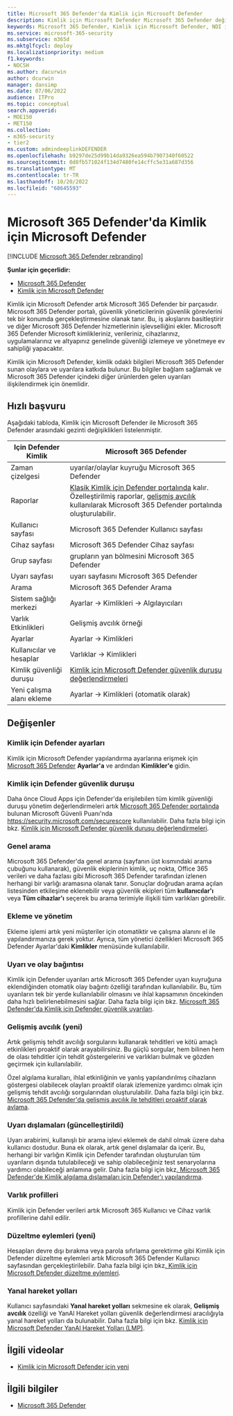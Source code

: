 ```yaml
---
title: Microsoft 365 Defender'da Kimlik için Microsoft Defender
description: Kimlik için Microsoft Defender Microsoft 365 Defender değişiklikleri hakkında bilgi edinin
keywords: Microsoft 365 Defender, Kimlik için Microsoft Defender, NDI ile çalışmaya başlama
ms.service: microsoft-365-security
ms.subservice: m365d
ms.mktglfcycl: deploy
ms.localizationpriority: medium
f1.keywords:
- NOCSH
ms.author: dacurwin
author: dcurwin
manager: dansimp
ms.date: 07/06/2022
audience: ITPro
ms.topic: conceptual
search.appverid:
- MOE150
- MET150
ms.collection:
- m365-security
- tier2
ms.custom: admindeeplinkDEFENDER
ms.openlocfilehash: b9297de25d99b14da9326ea594b7907340f60522
ms.sourcegitcommit: 0d8fb571024f134d7480fe14cffc5e31a687d356
ms.translationtype: MT
ms.contentlocale: tr-TR
ms.lasthandoff: 10/20/2022
ms.locfileid: "68645593"
---
```

# <a name="microsoft-defender-for-identity-in-microsoft-365-defender"></a>Microsoft 365 Defender'da Kimlik için Microsoft Defender

[!INCLUDE [Microsoft 365 Defender rebranding](../includes/microsoft-defender.md)]

**Şunlar için geçerlidir:**

- [Microsoft 365 Defender](microsoft-365-defender.md)
- [Kimlik için Microsoft Defender](/defender-for-identity/)

Kimlik için Microsoft Defender artık Microsoft 365 Defender bir parçasıdır. Microsoft 365 Defender portalı, güvenlik yöneticilerinin güvenlik görevlerini tek bir konumda gerçekleştirmesine olanak tanır. Bu, iş akışlarını basitleştirir ve diğer Microsoft 365 Defender hizmetlerinin işlevselliğini ekler. Microsoft 365 Defender Microsoft kimlikleriniz, verileriniz, cihazlarınız, uygulamalarınız ve altyapınız genelinde güvenliği izlemeye ve yönetmeye ev sahipliği yapacaktır.

Kimlik için Microsoft Defender, kimlik odaklı bilgileri Microsoft 365 Defender sunan olaylara ve uyarılara katkıda bulunur. Bu bilgiler bağlam sağlamak ve Microsoft 365 Defender içindeki diğer ürünlerden gelen uyarıları ilişkilendirmek için önemlidir.

## <a name="quick-reference"></a>Hızlı başvuru

Aşağıdaki tabloda, Kimlik için Microsoft Defender ile Microsoft 365 Defender arasındaki gezinti değişiklikleri listelenmiştir.

| **Için Defender** Kimlik  | **Microsoft 365 Defender**                                   |
| -------------------------- | ------------------------------------------------------------ |
| Zaman çizelgesi                   | uyarılar/olaylar kuyruğu Microsoft 365 Defender                |
| Raporlar                    | [Klasik Kimlik için Defender portalında](/defender-for-identity/classic-workspace-portal) kalır. <br> Özelleştirilmiş raporlar, [gelişmiş avcılık](#advanced-hunting-new) kullanılarak Microsoft 365 Defender portalında oluşturulabilir.               |
| Kullanıcı sayfası                  | Microsoft 365 Defender Kullanıcı sayfası                             |
| Cihaz sayfası                | Microsoft 365 Defender Cihaz sayfası                           |
| Grup sayfası                 | grupların yan bölmesini Microsoft 365 Defender                      |
| Uyarı sayfası                 | uyarı sayfasını Microsoft 365 Defender                            |
| Arama                     | Microsoft 365 Defender Arama                                |
| Sistem sağlığı merkezi              | Ayarlar -> Kimlikleri -> Algılayıcıları                            |
| Varlık Etkinlikleri          | Gelişmiş avcılık örneği                                             |
| Ayarlar                   | Ayarlar -> Kimlikleri                                       |
| Kullanıcılar ve hesaplar         | Varlıklar -> Kimlikleri                                         |
| Kimlik güvenliği duruşu  | [Kimlik için Microsoft Defender güvenlik duruşu değerlendirmeleri](/defender-for-identity/security-assessment) |
| Yeni çalışma alanı ekleme | Ayarlar -> Kimlikleri (otomatik olarak)                       |

## <a name="whats-changed"></a>Değişenler

### <a name="defender-for-identity-settings"></a>Kimlik için Defender ayarları

Kimlik için Microsoft Defender yapılandırma ayarlarına erişmek için [Microsoft 365 Defender](https://security.microsoft.com) **Ayarlar'a** ve ardından **Kimlikler'e** gidin.

### <a name="defender-for-identity-security-posture"></a>Kimlik için Defender güvenlik duruşu

Daha önce Cloud Apps için Defender'da erişilebilen tüm kimlik güvenliği duruşu yönetim değerlendirmeleri artık [Microsoft 365 Defender portalında](https://security.microsoft.com) bulunan Microsoft Güvenli Puanı'nda <https://security.microsoft.com/securescore> kullanılabilir. Daha fazla bilgi için bkz. [Kimlik için Microsoft Defender güvenlik duruşu değerlendirmeleri](/defender-for-identity/security-assessment).

### <a name="global-search"></a>Genel arama

Microsoft 365 Defender'da genel arama (sayfanın üst kısmındaki arama çubuğunu kullanarak), güvenlik ekiplerinin kimlik, uç nokta, Office 365 verileri ve daha fazlası gibi Microsoft 365 Defender tarafından izlenen herhangi bir varlığı aramasına olanak tanır. Sonuçlar doğrudan arama açılan listesinden etkileşime eklenebilir veya güvenlik ekipleri tüm **kullanıcılar'ı** veya **Tüm cihazlar'ı**  seçerek bu arama terimiyle ilişkili tüm varlıkları görebilir.

### <a name="onboarding-and-administration"></a>Ekleme ve yönetim

Ekleme işlemi artık yeni müşteriler için otomatiktir ve çalışma alanını el ile yapılandırmanıza gerek yoktur. Ayrıca, tüm yönetici özellikleri Microsoft 365 Defender Ayarlar'daki **Kimlikler** menüsünde kullanılabilir.

### <a name="alerting-and-incident-correlation"></a>Uyarı ve olay bağıntısı

Kimlik için Defender uyarıları artık Microsoft 365 Defender uyarı kuyruğuna eklendiğinden otomatik olay bağıntı özelliği tarafından kullanılabilir. Bu, tüm uyarıların tek bir yerde kullanılabilir olmasını ve ihlal kapsamının öncekinden daha hızlı belirlenebilmesini sağlar. Daha fazla bilgi için bkz. [Microsoft 365 Defender'da Kimlik için Defender güvenlik uyarıları](/defender-for-identity/manage-security-alerts).

### <a name="advanced-hunting-new"></a>Gelişmiş avcılık (yeni)

Artık gelişmiş tehdit avcılığı sorgularını kullanarak tehditleri ve kötü amaçlı etkinlikleri proaktif olarak arayabilirsiniz. Bu güçlü sorgular, hem bilinen hem de olası tehditler için tehdit göstergelerini ve varlıkları bulmak ve gözden geçirmek için kullanılabilir.

Özel algılama kuralları, ihlal etkinliğinin ve yanlış yapılandırılmış cihazların göstergesi olabilecek olayları proaktif olarak izlemenize yardımcı olmak için gelişmiş tehdit avcılığı sorgularından oluşturulabilir. Daha fazla bilgi için bkz. [Microsoft 365 Defender'da gelişmiş avcılık ile tehditleri proaktif olarak avlama](advanced-hunting-overview.md).

### <a name="alert-exclusions-updated"></a>Uyarı dışlamaları (güncelleştirildi)

Uyarı arabirimi, kullanışlı bir arama işlevi eklemek de dahil olmak üzere daha kullanıcı dostudur. Buna ek olarak, artık genel dışlamalar da içerir. Bu, herhangi bir varlığın Kimlik için Defender tarafından oluşturulan tüm uyarıların dışında tutulabileceği ve sahip olabileceğiniz test senaryolarına yardımcı olabileceği anlamına gelir. Daha fazla bilgi için bkz[. Microsoft 365 Defender'de Kimlik algılama dışlamaları için Defender'ı yapılandırma](/defender-for-identity/exclusions).

### <a name="entity-profiles"></a>Varlık profilleri

Kimlik için Defender verileri artık Microsoft 365 Kullanıcı ve Cihaz varlık profillerine dahil edilir.

### <a name="remediation-actions-new"></a>Düzeltme eylemleri (yeni)

Hesapları devre dışı bırakma veya parola sıfırlama gerektirme gibi Kimlik için Defender düzeltme eylemleri artık Microsoft 365 Defender Kullanıcı sayfasından gerçekleştirilebilir. Daha fazla bilgi için bkz[. Kimlik için Microsoft Defender düzeltme eylemleri](/defender-for-identity/remediation-actions).

### <a name="lateral-movement-paths"></a>Yanal hareket yolları

Kullanıcı sayfasındaki **Yanal hareket yolları** sekmesine ek olarak, **Gelişmiş avcılık** özelliği ve YanAl Hareket yolları güvenlik değerlendirmesi aracılığıyla yanal hareket yolları da bulunabilir. Daha fazla bilgi için bkz. [Kimlik için Microsoft Defender YanAl Hareket Yolları (LMP)](/defender-for-identity/understand-lateral-movement-paths).

## <a name="related-videos"></a>İlgili videolar

- [Kimlik için Microsoft Defender için yeni](https://www.microsoft.com/videoplayer/embed/RE4HcEU)

## <a name="related-information"></a>İlgili bilgiler

- [Microsoft 365 Defender](microsoft-365-defender.md)
